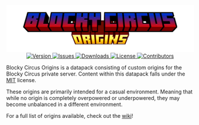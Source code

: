 <center>
<p align="center">
    <img src="https://raw.githubusercontent.com/Blocky-Circus/Origins/main/.github/assets/logo_origins_full.png"></img><br>
    <a href="https://modrinth.com/datapack/blocky-circus-origins">
        <img src="https://img.shields.io/modrinth/v/blocky-circus-origins?style=flat-square&label=Version" alt="Version">
    </a>
    <a href="https://github.com/Blocky-Circus/Origins/issues">
        <img src="https://img.shields.io/github/issues-raw/Blocky-Circus/Origins.svg?style=flat-square&label=Issues" alt="Issues">
    </a>
    <a href="https://modrinth.com/datapack/blocky-circus-origins/version/latest">
        <img src="https://img.shields.io/modrinth/dt/blocky-circus-origins?style=flat-square&label=Downloads" alt="Downloads">
    </a>
    <a href="https://github.com/DartRuffian/Blocky-Circus-Origin/blob/main/LICENSE">
        <img src="https://img.shields.io/badge/License-MIT-red.svg?style=flat-square" alt="License">
    </a>
    <a href="https://github.com/Blocky-Circus/Origins/graphs/contributors">
        <img src="https://img.shields.io/github/contributors/Blocky-Circus/Origins?logo=github&label=Contributors&style=flat-square" alt="Contributors">
    </a>
</p>
</center>

Blocky Circus Origins is a datapack consisting of custom origins for the Blocky Circus private server. Content within this datapack falls under the [MIT](https://github.com/DartRuffian/Blocky-Circus-Origin/blob/main/LICENSE) license.

These origins are primarily intended for a casual environment. Meaning that while no origin is completely overpowered or underpowered, they may become unbalanced in a different environment.

For a full list of origins available, check out the [wiki](https://github.com/Blocky-Circus/Origins/wiki)!
